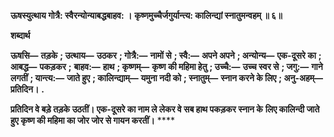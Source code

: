 **ऊषस्युत्थाय गोत्रै: स्वैरन्योन्याबद्धबाहव: ।** **कृष्णमुच्चैर्जगुर्यान्त्य: कालिन्द्यां स्नातुमन्वहम् ॥ ६॥** 

**शब्दार्थ** 

**ऊषसि—** **तड़के** **; उत्थाय—** **उठकर** **; गोत्रै:—** **नामों से** **; स्वै:—** **अपने अपने** **; अन्योन्य—** **एक-दूसरे का** **; आबद्ध—** **पकड़कर** **;** **बाहव:—** **हाथ** **; कृष्णम्—** **कृष्ण की महिमा हेतु** **; उच्चै:—** **उच्च स्वर से** **; जगु:—** **गाने लगतीं** **; यान्त्य:—** **जाते हुए** **; कालिन्द्याम्—** **यमुना नदी को** **; स्नातुम्—** **स्नान करने के लिए** **; अनु-अहम्—** **प्रतिदिन।** **.** 

**प्रतिदिन वे बड़े तड़के उठतीं। एक-दूसरे का नाम ले लेकर वे सब हाथ पकड़कर स्नान के** **लिए कालिन्दी जाते हुए कृष्ण की महिमा का जोर जोर से गायन करतीं।** **** 